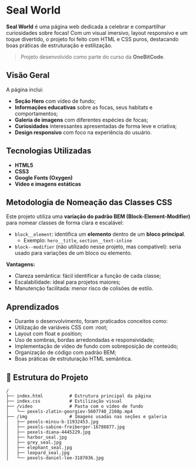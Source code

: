 #  Seal World

**Seal World** é uma página web dedicada a celebrar e compartilhar curiosidades sobre focas! Com um visual imersivo, layout responsivo e um toque divertido, o projeto foi feito com HTML e CSS puros, destacando boas práticas de estruturação e estilização.

> Projeto desenvolvido como parte do curso da **OneBitCode**.

##  Visão Geral

A página inclui:

- **Seção Hero** com vídeo de fundo;
- **Informações educativas** sobre as focas, seus habitats e comportamentos;
- **Galeria de imagens** com diferentes espécies de focas;
- **Curiosidades** interessantes apresentadas de forma leve e criativa;
- **Design responsivo** com foco na experiência do usuário.

##  Tecnologias Utilizadas

- **HTML5**
- **CSS3**
- **Google Fonts (Oxygen)**
- **Vídeo e imagens estáticas**

##  Metodologia de Nomeação das Classes CSS

Este projeto utiliza uma **variação do padrão BEM (Block-Element-Modifier)** para nomear classes de forma clara e escalável:

- `block__element`: identifica um **elemento** dentro de um **bloco principal**.
  - Exemplo: `hero__title`, `section__text-inline`
- `block--modifier` (não utilizado nesse projeto, mas compatível): seria usado para variações de um bloco ou elemento.

**Vantagens:**

- Clareza semântica: fácil identificar a função de cada classe;
- Escalabilidade: ideal para projetos maiores;
- Manutenção facilitada: menor risco de colisões de estilo.

## Aprendizados
- Durante o desenvolvimento, foram praticados conceitos como:
- Utilização de variáveis CSS com :root;
- Layout com float e position;
- Uso de sombras, bordas arredondadas e responsividade;
- Implementação de vídeo de fundo com sobreposição de conteúdo;
- Organização de código com padrão BEM;
- Boas práticas de estruturação HTML semântica.

## 📂 Estrutura do Projeto

```plaintext
/
├── index.html          # Estrutura principal da página
├── index.css           # Estilização visual
├── /video              # Pasta com o vídeo de fundo
│   └── pexels-zlatin-georgiev-5607740_2160p.mp4
├── /img                # Imagens usadas nas seções e galeria
│   ├── pexels-minsu-b-11932453.jpg
│   ├── pexels-sabine-freiberger-16788877.jpg
│   ├── pexels-diana-4445229.jpg
│   ├── harbor_seal.jpg
│   ├── grey_seal.jpg
│   ├── elephant_seal.jpg
│   ├── leopard_seal.jpg
│   └── pexels-daniel-lee-3187036.jpg

